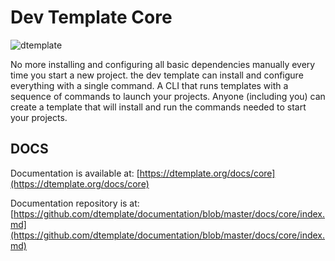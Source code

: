 # Dev Template Core

![dtemplate](https://user-images.githubusercontent.com/72868196/160446275-1c6983f9-284a-4067-b28f-da4f80be3a37.jpg)

No more installing and configuring all basic dependencies manually every time you start a new project. the dev template can install and configure everything with a single command. A CLI that runs templates with a sequence of commands to launch your projects. Anyone (including you) can create a template that will install and run the commands needed to start your projects.

## DOCS

Documentation is available at: [https://dtemplate.org/docs/core](https://dtemplate.org/docs/core)

Documentation repository is at: [https://github.com/dtemplate/documentation/blob/master/docs/core/index.md](https://github.com/dtemplate/documentation/blob/master/docs/core/index.md)
